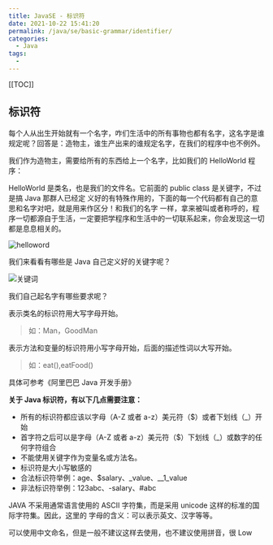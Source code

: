 ```yaml
---
title: JavaSE - 标识符
date: 2021-10-22 15:41:20
permalink: /java/se/basic-grammar/identifier/
categories:
  - Java
tags:
  -
---
```


[[TOC]]

## 标识符

每个人从出生开始就有一个名字，咋们生活中的所有事物也都有名字，这名字是谁规定呢？回答是：造物主，谁生产出来的谁规定名字，在我们的程序中也不例外。

我们作为造物主，需要给所有的东西给上一个名字，比如我们的 HelloWorld 程序：

HelloWorld 是类名，也是我们的文件名。它前面的 public class 是关键字，不过是搞 Java 那群人已经定 义好的有特殊作用的，下面的每一个代码都有自己的意思和名字对吧，就是用来作区分！和我们的名字 一样，拿来被叫或者称呼的，程序一切都源自于生活，一定要把学程序和生活中的一切联系起来，你会发现这一切都是息息相关的。

![helloword](https://cdn.jsdelivr.net/gh/Kele-Bingtang/static/img/JavaSE基础/20211024141441.png)

我们来看看有哪些是 Java 自己定义好的关键字呢？

![关键词](https://cdn.jsdelivr.net/gh/Kele-Bingtang/static/img/JavaSE基础/20211024141507.png)

我们自己起名字有哪些要求呢？

表示类名的标识符用大写字母开始。

> 如：Man，GoodMan

表示方法和变量的标识符用小写字母开始，后面的描述性词以大写开始。

> 如：eat(),eatFood()

具体可参考《阿里巴巴 Java 开发手册》

**关于 Java 标识符，有以下几点需要注意：**

- 所有的标识符都应该以字母（A-Z 或者 a-z）美元符（$）或者下划线（\_）开始
- 首字符之后可以是字母（A-Z 或者 a-z）美元符（$）下划线（\_）或数字的任何字符组合
- 不能使用关键字作为变量名或方法名。
- 标识符是大小写敏感的
- 合法标识符举例：age、$salary、\_value、\_\_1_value
- 非法标识符举例：123abc、-salary、#abc

JAVA 不采用通常语言使用的 ASCII 字符集，而是采用 unicode 这样的标准的国际字符集。因此，这里的 字母的含义：可以表示英文、汉字等等。

可以使用中文命名，但是一般不建议这样去使用，也不建议使用拼音，很 Low
